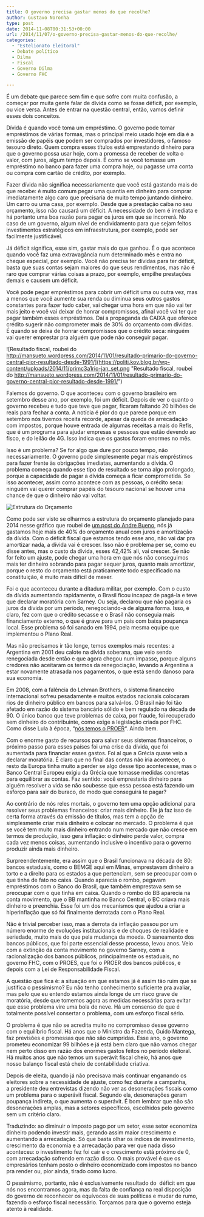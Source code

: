 ```yaml
---
title: O governo precisa gastar menos do que recolhe?
author: Gustavo Noronha
type: post
date: 2014-11-08T00:31:53+00:00
url: /2014/11/07/o-governo-precisa-gastar-menos-do-que-recolhe/
categories:
  - "Estelionato Eleitoral"
  - Debate político
  - Dilma
  - Fiscal
  - Governo Dilma
  - Governo FHC

---
```

É um debate que parece sem fim e que sofre com muita confusão, a começar por muita gente falar de dívida como se fosse déficit, por exemplo, ou vice versa. Antes de entrar na questão central, então, vamos definir esses dois conceitos.

Dívida é quando você toma um empréstimo. O governo pode tomar empréstimos de várias formas, mas o principal meio usado hoje em dia é a emissão de papéis que podem ser comprados por investidores, o famoso tesouro direto. Quem compra esses títulos está emprestando dinheiro para que o governo possa usar hoje, com a promessa de receber de volta o valor, com juros, algum tempo depois. É como se você tomasse um empréstimo no banco para fazer uma compra hoje, ou pagasse uma conta ou compra com cartão de crédito, por exemplo.

Fazer dívida não significa necessariamente que você está gastando mais do que recebe: é muito comum pegar uma quantia em dinheiro para comprar imediatamente algo caro que precisaria de muito tempo juntando dinheiro. Um carro ou uma casa, por exemplo. Desde que a prestação caiba no seu orçamento, isso não causará um déficit. A necessidade do bem é imediata e há portanto uma boa razão para pagar os juros em que se incorrerá. No caso de um governo, algum nível de endividamento para que sejam feitos investimentos estratégicos em infraestrutura, por exemplo, pode ser facilmente justificável.

Já déficit significa, esse sim, gastar mais do que ganhou. É o que acontece quando você faz uma extravagância num determinado mês e entra no cheque especial, por exemplo. Você não precisa ter dívidas para ter déficit, basta que suas contas sejam maiores do que seus rendimentos, mas não é raro que comprar várias coisas a prazo, por exemplo, empilhe prestações demais e causem um déficit.

Você pode pegar empréstimos para cobrir um déficit uma ou outra vez, mas a menos que você aumente sua renda ou diminua seus outros gastos constantes para fazer tudo caber, vai chegar uma hora em que não vai ter mais jeito e você vai deixar de honrar compromissos, afinal você vai ter que pagar também esses empréstimos. Daí a propaganda da CAIXA que oferece crédito sugerir não comprometer mais de 30% do orçamento com dívidas. É quando se deixa de honrar compromissos que o crédito seca: ninguém vai querer emprestar pra alguém que pode não conseguir pagar.

![Resultado fiscal, roubei do http://mansueto.wordpress.com/2014/11/01/resultado-primario-do-governo-central-pior-resultado-desde-1991/](https://politi.kov.blog.br/wp-content/uploads/2014/11/primc3a1rio-jan_set.png "Resultado fiscal, roubei do http://mansueto.wordpress.com/2014/11/01/resultado-primario-do-governo-central-pior-resultado-desde-1991/") 

Falemos do governo. O que aconteceu com o governo brasileiro em setembro desse ano, por exemplo, foi um déficit. Depois de ver o quanto o governo recebeu e tudo que teve que pagar, ficaram faltando 20 bilhões de reais para fechar a conta. A notícia é pior do que parece porque em setembro nós tivemos receita recorde, apesar da queda de arrecadação com impostos, porque houve entrada de algumas receitas a mais do Refis, que é um programa para ajudar empresas e pessoas que estão devendo ao fisco, e do leilão de 4G. Isso indica que os gastos foram enormes no mês.

Isso é um problema? Se for algo que dure por pouco tempo, não necessariamente. O governo pode simplesmente pegar mais empréstimos para fazer frente às obrigações imediatas, aumentando a dívida. O problema começa quando esse tipo de resultado se torna algo prolongado, porque a capacidade de pagar a dívida começa a ficar comprometida. Se isso acontecer, assim como acontece com as pessoas, o crédito seca: ninguém vai querer comprar papéis do tesouro nacional se houver uma chance de que o dinheiro não vai voltar.

![Estrutura do Orçamento](https://politi.kov.blog.br/wp-content/uploads/2014/11/1.jpg "Estrutura do Orçamento") 

Como pode ser visto se olharmos a estrutura do orçamento planejado para 2014 nesse gráfico que roubei de [um post do Andre Bueno][3], nós já gastamos hoje mais de 40% do orçamento anual com juros e amortização da dívida. Com o déficit fiscal que estamos tendo esse ano, não vai dar pra amortizar nada, a dívida vai é crescer. Isso não é problema per se, como eu disse antes, mas o custo da dívida, esses 42,42% ali, vai crescer. Se não for feito um ajuste, pode chegar uma hora em que nós não conseguimos mais ter dinheiro sobrando para pagar sequer juros, quanto mais amortizar, porque o resto do orçamento está praticamente todo especificado na constituição, é muito mais difícil de mexer.

Foi o que aconteceu durante a ditadura militar, por exemplo. Com o custo da dívida aumentando rapidamente, o Brasil ficou incapaz de pagá-la e teve que declarar moratória com Sarney. Ou seja, declarou que não pagaria os juros da dívida por um período, renegociando-a de alguma forma. Isso, é claro, fez com que o crédito secasse e o Brasil não conseguia mais financiamento externo, o que é grave para um país com baixa poupança local. Esse problema só foi sanado em 1994, pela mesma equipe que implementou o Plano Real.

Mas não precisamos ir tão longe, temos exemplos mais recentes: a Argentina em 2001 deu calote na dívida soberana, que veio sendo renegociada desde então e que agora chegou num impasse, porque alguns credores não aceitaram os termos da renegociação, levando a Argentina a estar novamente atrasada nos pagamentos, o que está sendo danoso para sua economia.

Em 2008, com a falência do Lehman Brothers, o sistema financeiro internacional sofreu pesadamente e muitos estados nacionais colocaram rios de dinheiro público em bancos para salvá-los. O Brasil não foi tão afetado em razão do sistema bancário sólido e bem regulado na década de 90. O único banco que teve problemas de caixa, por fraude, foi recuperado sem dinheiro do contribuinte, como exige a legislação criada por FHC. Como disse Lula à época, &#8220;[nós temos o PROER][4]&#8220;. Ainda bem.

Com o enorme gasto de recursos para salvar seus sistemas financeiros, o próximo passo para esses países foi uma crise da dívida, que foi aumentada para financiar esses gastos. Foi aí que a Grécia quase veio a declarar moratória. É claro que no final das contas não iria acontecer, o resto da Europa tinha muito a perder se algo desse tipo acontecesse, mas o Banco Central Europeu exigiu da Grécia que tomasse medidas concretas para equilibrar as contas. Faz sentido: você emprestaria dinheiro para alguém resolver a vida se não soubesse que essa pessoa está fazendo um esforço para sair do buraco, de modo que conseguirá te pagar?

Ao contrário de nós reles mortais, o governo tem uma opção adicional para resolver seus problemas financeiros: criar mais dinheiro. Ele já faz isso de certa forma através da emissão de títulos, mas tem a opção de simplesmente criar mais dinheiro e colocar no mercado. O problema é que se você tem muito mais dinheiro entrando num mercado que não cresce em termos de produção, isso gera inflação: o dinheiro perde valor, compra cada vez menos coisas, aumentando inclusive o incentivo para o governo produzir ainda mais dinheiro.

Surpreendentemente, era assim que o Brasil funcionava na década de 80: bancos estaduais, como o BEMGE aqui em Minas, emprestavam dinheiro a torto e a direito para os estados a que pertenciam, sem se preocupar com o que tinha de fato no caixa. Quando aparecia o rombo, pegavam empréstimos com o Banco do Brasil, que também emprestava sem se preocupar com o que tinha em caixa. Quando o rombo do BB aparecia na conta movimento, que o BB mantinha no Banco Central, o BC criava mais dinheiro e preenchia. Esse foi um dos mecanismos que ajudou a criar a hiperinflação que só foi finalmente derrotada com o Plano Real.

Não é trivial perceber isso, mas a derrota da inflação passou por um número enorme de evoluções institucionais e de choques de realidade e seriedade, muito mais do que pela mudança da moeda. O saneamento dos bancos públicos, que foi parte essencial desse processo, levou anos. Veio com a extinção da conta movimento no governo Sarney, com a racionalização dos bancos públicos, principalmente os estaduais, no governo FHC, com o PROES, que foi o PROER dos bancos públicos, e depois com a Lei de Responsabilidade Fiscal.

A questão que fica é: a situação em que estamos já é assim tão ruim que se justifica o pessimismo? Eu não tenho conhecimento suficiente pra avaliar, mas pelo que eu entendo estamos ainda longe de um risco grave de moratória, desde que tomemos agora as medidas necessárias para evitar que esse problema vire uma bola de neve. Há um consenso de que é totalmente possível consertar o problema, com um esforço fiscal sério.

O problema é que não se acredita muito no compromisso desse governo com o equilíbrio fiscal. Há anos que o Ministro da Fazenda, Guido Mantega, faz previsões e promessas que não são cumpridas. Esse ano, o governo prometeu economizar 99 bilhões e já está bem claro que não vamos chegar nem perto disso em razão dos enormes gastos feitos no período eleitoral. Há muitos anos que não temos um superávit fiscal cheio, há anos que nosso balanço fiscal está cheio de contabilidade criativa.

Depois de eleita, quando já não precisava mais continuar enganando os eleitores sobre a necessidade de ajuste, como fez durante a campanha, a presidente deu entrevistas dizendo não ver as desonerações fiscais como um problema para o superávit fiscal. Segundo ela, desonerações geram poupança indireta, o que aumenta o superávit. É bom lembrar que não são desonerações amplas, mas a setores específicos, escolhidos pelo governo sem um critério claro.

Traduzindo: ao diminuir o imposto pago por um setor, esse setor economiza dinheiro podendo investir mais, gerando assim maior crescimento e aumentando a arrecadação. Só que basta olhar os índices de investimento, crescimento da economia e a arrecadação para ver que nada disso aconteceu: o investimento fez foi cair e o crescimento está próximo de 0, com arrecadação sofrendo em razão disso. O mais provável é que os empresários tenham posto o dinheiro economizado com impostos no banco pra render ou, pior ainda, tirado como lucro.

O pessimismo, portanto, não é exclusivamente resultado do  déficit em que nós nos encontramos agora, mas da falta de confiança na real disposição do governo de reconhecer os equívocos de suas políticas e mudar de rumo, fazendo o esforço fiscal necessário. Torçamos para que o governo esteja atento à realidade.

 [1]: http://mansueto.wordpress.com/2014/11/01/resultado-primario-do-governo-central-pior-resultado-desde-1991/
 [2]: https://politi.kov.blog.br/wp-content/uploads/2014/11/1.jpg
 [3]: http://badrequest.com.br/2014/10/desagradavel-aritmetica-economica-das-eleicoes/ "A desagradável aritmética econômica das eleições"
 [4]: http://oglobo.globo.com/economia/miriam/posts/2008/03/28/lula-diz-nos-temos-proer-quem-diria-95293.asp "Lula diz "